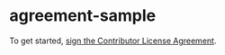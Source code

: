 # agreement-sample

To get started, <a href="https://www.clahub.com/agreements/unruptjs/agreement-sample">sign the Contributor License Agreement</a>.
